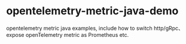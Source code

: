 # opentelemetry-metric-java-demo
opentelemetry metric java examples, include how to switch http/gRpc、 expose openTelemetry metric as Prometheus etc. 